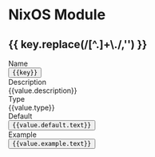 # NixOS Module

<div v-if="!!data">
  <div v-for="(value, key, _) in data" :key="key">
    <h2>{{ key.replace(/[^.]+\./,'') }}</h2>
    <div :class="$style['option-meta-container']">
      <div :class="$style['option-meta-name']">Name</div>
      <div :class="$style['option-meta-value']">
        <button @click="copyCode"><code>{{key}}</code></button>
      </div>
      <div :class="$style['option-meta-name']">Description</div>
      <div :class="$style['option-meta-value']">
        {{value.description}}
      </div>
      <div :class="$style['option-meta-name']">Type</div>
      <div :class="$style['option-meta-value']">
        {{value.type}}
      </div>
      <div :class="$style['option-meta-name']">Default</div>
      <div :class="$style['option-meta-value']">
        <button @click="copyCode"><code>{{value.default.text}}</code></button>
      </div>
      <div :class="$style['option-meta-name']">Example</div>
      <div :class="$style['option-meta-value']">
        <button @click="copyCode"><code>{{value.example.text}}</code></button>
      </div>
    </div>
  </div>
</div>

<script setup>
import { useData } from 'vitepress'
import { ref, onMounted } from 'vue'
import nixosModuleOptions from './options.mock.json';

const data = ref({});
const { site } = useData();

if (import.meta.env.PROD) {
  onMounted(() =>
    fetch(site.fn().base + 'modules/nixos/options.json')
      .then(res => res.json())
      .then(json => data.value = json)
      .catch(console.log)
  )
} else {
  data.value = nixosModuleOptions;
};

function copyCode(event) {
  const text = event.srcElement.innerText;
  navigator.clipboard.writeText(text);
}
</script>

<style module>
.option-meta-container {
  display: grid !important;
  grid-template-columns: 100px 1fr;
  row-gap: .5em;
  column-gap: 1em;
}

.option-meta-name {
  text-align: right;
}

.option-meta-key {

}

button {
  font-size: unset;
}
</style>
